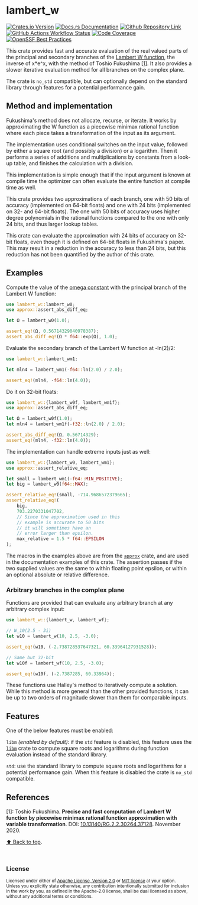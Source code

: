 # lambert_w

[![Crates.io Version](https://img.shields.io/crates/v/lambert_w?logo=rust)](https://crates.io/crates/lambert_w)
[![Docs.rs Documentation](https://img.shields.io/badge/docs.rs-lambert__w-66c2a5?logo=docs.rs)](https://docs.rs/lambert_w/latest/lambert_w/)
[![Github Repository Link](https://img.shields.io/badge/github-JSorngard%2Flambert__w-8da0cb?logo=github)](https://github.com/JSorngard/lambert_w)
[![GitHub Actions Workflow Status](https://img.shields.io/github/actions/workflow/status/JSorngard/lambert_w/rust.yml?logo=github&label=CI)](https://github.com/JSorngard/lambert_w/actions/workflows/rust.yml)
[![Code Coverage](https://codecov.io/gh/JSorngard/lambert_w/graph/badge.svg?token=F61FO63ZKW)](https://codecov.io/gh/JSorngard/lambert_w)
[![OpenSSF Best Practices](https://www.bestpractices.dev/projects/10491/badge)](https://www.bestpractices.dev/projects/10491)

This crate provides fast and accurate evaluation of the real valued parts of the
principal and secondary branches of the [Lambert W function](https://en.wikipedia.org/wiki/Lambert_W_function),
the inverse of x*e^x, with the method of Toshio Fukushima \[[1](#references)\].
It also provides a slower iterative evaluation method for all branches
on the complex plane.

The crate is `no_std` compatible, but can optionally depend on the standard
library through features for a potential performance gain.

## Method and implementation

Fukushima's method does not allocate, recurse, or iterate.
It works by approximating the W function as a piecewise minimax rational function
where each piece takes a transformation of the input as its argument.

The implementation uses conditional switches on the input value, followed by
either a square root (and possibly a division) or a logarithm.
Then it performs a series of additions and multiplications by constants from a
look-up table, and finishes the calculation with a division.

This implementation is simple enough that if the input argument
is known at compile time the optimizer can often evaluate the entire function
at compile time as well.

This crate provides two approximations of each branch, one with 50 bits of
accuracy (implemented on 64-bit floats) and one with 24 bits
(implemented on 32- and 64-bit floats). The one with 50 bits of accuracy uses higher
degree polynomials in the rational functions compared to the one with only 24 bits,
and thus larger lookup tables.

This crate can evaluate the approximation with 24 bits of accuracy on
32-bit floats, even though it is defined on 64-bit floats in Fukushima's paper.
This may result in a reduction in the accuracy to less than 24 bits,
but this reduction has not been quantified by the author of this crate.

## Examples

Compute the value of the
[omega constant](https://en.wikipedia.org/wiki/Omega_constant) with the
principal branch of the Lambert W function:

```rust
use lambert_w::lambert_w0;
use approx::assert_abs_diff_eq;

let Ω = lambert_w0(1.0);

assert_eq!(Ω, 0.56714329040978387);
assert_abs_diff_eq!(Ω * f64::exp(Ω), 1.0);
```

Evaluate the secondary branch of the Lambert W function at -ln(2)/2:

```rust
use lambert_w::lambert_wm1;

let mln4 = lambert_wm1(-f64::ln(2.0) / 2.0);

assert_eq!(mln4, -f64::ln(4.0));
```

Do it on 32-bit floats:

```rust
use lambert_w::{lambert_w0f, lambert_wm1f};
use approx::assert_abs_diff_eq;

let Ω = lambert_w0f(1.0);
let mln4 = lambert_wm1f(-f32::ln(2.0) / 2.0);

assert_abs_diff_eq!(Ω, 0.56714329);
assert_eq!(mln4, -f32::ln(4.0));
```

The implementation can handle extreme inputs just as well:

```rust
use lambert_w::{lambert_w0, lambert_wm1};
use approx::assert_relative_eq;

let small = lambert_wm1(-f64::MIN_POSITIVE);
let big = lambert_w0(f64::MAX);

assert_relative_eq!(small, -714.9686572379665);
assert_relative_eq!(
    big,
    703.2270331047702,
    // Since the approximation used in this
    // example is accurate to 50 bits
    // it will sometimes have an
    // error larger than epsilon.
    max_relative = 1.5 * f64::EPSILON
);
```

The macros in the examples above are from the [`approx`](https://docs.rs/approx/latest/approx/)
crate, and are used in the documentation examples of this crate.
The assertion passes if the two supplied values are the same to within floating
point epsilon, or within an optional absolute or relative difference.

### Arbitrary branches in the complex plane

Functions are provided that can evaluate any arbitrary branch at any arbitrary
complex input:

```rust
use lambert_w::{lambert_w, lambert_wf};

// W_10(2.5 - 3i)
let w10 = lambert_w(10, 2.5, -3.0);

assert_eq!(w10, (-2.738728537647321, 60.33964127931528));

// Same but 32-bit
let w10f = lambert_wf(10, 2.5, -3.0);

assert_eq!(w10f, (-2.7387285, 60.33964));
```

These functions use Halley's method to iteratively compute a solution.
While this method is more general than the other provided functions,
it can be up to two orders of magnitude slower than them for comparable inputs.

## Features

One of the below features must be enabled:

`libm` *(enabled by default)*: if the `std` feature is disabled,
this feature uses the [`libm`](https://crates.io/crates/libm) crate to compute
square roots and logarithms during function evaluation instead of the standard library.

`std`: use the standard library to compute square roots and logarithms for a
potential performance gain. When this feature is disabled the crate is `no_std` compatible.

## References

\[1\]: Toshio Fukushima.
**Precise and fast computation of Lambert W function by piecewise minimax
rational function approximation with variable transformation**.
DOI: [10.13140/RG.2.2.30264.37128](https://doi.org/10.13140/RG.2.2.30264.37128).
November 2020.

[⬆️ Back to top](#lambert_w).

<br>

### License

<sup>
Licensed under either of <a href="LICENSE-APACHE.txt">Apache License, Version
2.0</a> or <a href="LICENSE-MIT.txt">MIT license</a> at your option.
</sup>

<br>

<sub>
Unless you explicitly state otherwise, any contribution intentionally submitted
for inclusion in the work by you, as defined in the Apache-2.0 license, shall be
dual licensed as above, without any additional terms or conditions.
</sub>
